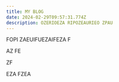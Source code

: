 ```yaml
---
title: MY BLOG
date: 2024-02-29T09:57:31.774Z
description: OZERIOEZA RIPOZEAURIEO ZPAU
---
```

FOPI ZAEUIFUEZAIFEZA F

AZ FE

ZF 

EZA FZEA
